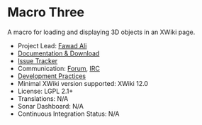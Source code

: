 # Macro Three

A macro for loading and displaying 3D objects in an XWiki page.

* Project Lead: [Fawad Ali](https://www.xwiki.org/xwiki/bin/view/XWiki/GinPachi)
* [Documentation & Download](https://extensions.xwiki.org/xwiki/bin/view/Extension/MacroThree/)
* [Issue Tracker](https://jira.xwiki.org/browse/THREE)
* Communication: [Forum](https://forum.xwiki.org/), [IRC](https://dev.xwiki.org/xwiki/bin/view/Community/Chat)
* [Development Practices](http://dev.xwiki.org/)
* Minimal XWiki version supported: XWiki 12.0
* License: LGPL 2.1+
* Translations: N/A
* Sonar Dashboard: N/A
* Continuous Integration Status: N/A
